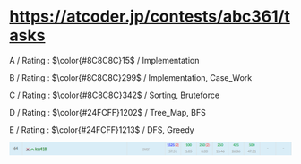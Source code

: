 # https://atcoder.jp/contests/abc361/tasks

A / Rating : $\color{#8C8C8C}15$ / Implementation

B / Rating : $\color{#8C8C8C}299$ / Implementation, Case_Work

C / Rating : $\color{#8C8C8C}342$ / Sorting, Bruteforce

D / Rating : $\color{#24FCFF}1202$ / Tree_Map, BFS

E / Rating : $\color{#24FCFF}1213$ / DFS, Greedy

![My Image](https://github.com/kss418/Atcoder/blob/main/ABC/Images/Standings/361.png)
